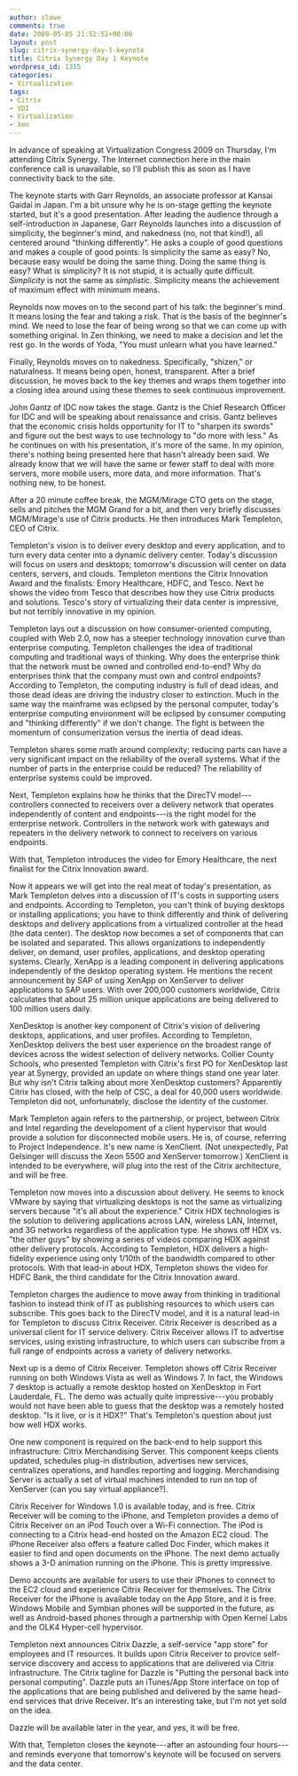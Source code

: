 ```yaml
---
author: slowe
comments: true
date: 2009-05-05 21:52:51+00:00
layout: post
slug: citrix-synergy-day-1-keynote
title: Citrix Synergy Day 1 Keynote
wordpress_id: 1315
categories:
- Virtualization
tags:
- Citrix
- VDI
- Virtualization
- Xen
---
```


In advance of speaking at Virtualization Congress 2009 on Thursday, I'm attending Citrix Synergy. The Internet connection here in the main conference call is unavailable, so I'll publish this as soon as I have connectivity back to the site.

The keynote starts with Garr Reynolds, an associate professor at Kansai Gaidai in Japan. I'm a bit unsure why he is on-stage getting the keynote started, but it's a good presentation. After leading the audience through a self-introduction in Japanese, Garr Reynolds launches into a discussion of simplicity, the beginner's mind, and nakedness (no, not that kind!), all centered around "thinking differently". He asks a couple of good questions and makes a couple of good points: Is simplicity the same as easy? No, because easy would be doing the same thing. Doing the same thing is easy? What is simplicity? It is not stupid, it is actually quite difficult. _Simplicity_ is not the same as _simplistic._ Simplicity means the achievement of maximum effect with minimum means.

Reynolds now moves on to the second part of his talk: the beginner's mind. It means losing the fear and taking a risk. That is the basis of the beginner's mind. We need to lose the fear of being wrong so that we can come up with something original. In Zen thinking, we need to make a decision and let the rest go. In the words of Yoda, "You must unlearn what you have learned."

Finally, Reynolds moves on to nakedness. Specifically, "shizen," or naturalness. It means being open, honest, transparent. After a brief discussion, he moves back to the key themes and wraps them together into a closing idea around using these themes to seek continuous improvement.

John Gantz of IDC now takes the stage. Gantz is the Chief Research Officer for IDC and will be speaking about renaissance and crisis. Gantz believes that the economic crisis holds opportunity for IT to "sharpen its swords" and figure out the best ways to use technology to "do more with less." As he continues on with his presentation, it's more of the same. In my opinion, there's nothing being presented here that hasn't already been said. We already know that we will have the same or fewer staff to deal with more servers, more mobile users, more data, and more information. That's nothing new, to be honest.

After a 20 minute coffee break, the MGM/Mirage CTO gets on the stage, sells and pitches the MGM Grand for a bit, and then very briefly discusses MGM/Mirage's use of Citrix products. He then introduces Mark Templeton, CEO of Citrix.

Templeton's vision is to deliver every desktop and every application, and to turn every data center into a dynamic delivery center. Today's discussion will focus on users and desktops; tomorrow's discussion will center on data centers, servers, and clouds. Templeton mentions the Citrix Innovation Award and the finalists: Emory Healthcare, HDFC, and Tesco. Next he shows the video from Tesco that describes how they use Citrix products and solutions. Tesco's story of virtualizing their data center is impressive, but not terribly innovative in my opinion.

Templeton lays out a discussion on how consumer-oriented computing, coupled with Web 2.0, now has a steeper technology innovation curve than enterprise computing. Templeton challenges the idea of traditional computing and traditional ways of thinking. Why does the enterprise think that the network must be owned and controlled end-to-end? Why do enterprises think that the company must own and control endpoints? According to Templeton, the computing industry is full of dead ideas, and those dead ideas are driving the industry closer to extinction. Much in the same way the mainframe was eclipsed by the personal computer, today's enterprise computing environment will be eclipsed by consumer computing and "thinking differently" if we don't change. The fight is between the momentum of consumerization versus the inertia of dead ideas.

Templeton shares some math around complexity; reducing parts can have a very significant impact on the reliability of the overall systems. What if the number of parts in the enterprise could be reduced? The reliability of enterprise systems could be improved.

Next, Templeton explains how he thinks that the DirecTV model---controllers connected to receivers over a delivery network that operates independently of content and endpoints---is the right model for the enterprise network. Controllers in the network work with gateways and repeaters in the delivery network to connect to receivers on various endpoints.

With that, Templeton introduces the video for Emory Healthcare, the next finalist for the Citrix Innovation award.

Now it appears we will get into the real meat of today's presentation, as Mark Templeton delves into a discussion of IT's costs in supporting users and endpoints. According to Templeton, you can't think of buying desktops or installing applications; you have to think differently and think of delivering desktops and delivery applications from a virtualized controller at the head (the data center). The desktop now becomes a set of components that can be isolated and separated. This allows organizations to independently deliver, on demand, user profiles, applications, and desktop operating systems. Clearly, XenApp is a leading component in delivering applications independently of the desktop operating system. He mentions the recent announcement by SAP of using XenApp on XenServer to deliver applications to SAP users. With over 200,000 customers worldwide, Citrix calculates that about 25 million unique applications are being delivered to 100 million users daily.

XenDesktop is another key component of Citrix's vision of delivering desktops, applications, and user profiles. According to Templeton, XenDesktop delivers the best user experience on the broadest range of devices across the widest selection of delivery networks. Collier County Schools, who presented Templeton with Citrix's first PO for XenDesktop last year at Synergy, provided an update on where things stand one year later. But why isn't Citrix talking about more XenDesktop customers? Apparently Citrix has closed, with the help of CSC, a deal for 40,000 users worldwide. Templeton did not, unfortunately, disclose the identity of the customer.

Mark Templeton again refers to the partnership, or project, between Citrix and Intel regarding the developoment of a client hypervisor that would provide a solution for disconnected mobile users. He is, of course, referring to Project Independence. It's new name is XenClient. (Not unexpectedly, Pat Gelsinger will discuss the Xeon 5500 and XenServer tomorrow.) XenClient is intended to be everywhere, will plug into the rest of the Citrix architecture, and will be free.

Templeton now moves into a discussion about delivery. He seems to knock VMware by saying that virtualizing desktops is not the same as virtualizing servers because "it's all about the experience." Citrix HDX technologies is the solution to delivering applications across LAN, wireless LAN, Internet, and 3G networks regardless of the application type. He shows off HDX vs. "the other guys" by showing a series of videos comparing HDX against other delivery protocols. According to Templeton, HDX delivers a high-fidelity experience using only 1/10th of the bandwidth compared to other protocols. With that lead-in about HDX, Templeton shows the video for HDFC Bank, the third candidate for the Citrix Innovation award.

Templeton charges the audience to move away from thinking in traditional fashion to instead think of IT as publishing resources to which users can subscribe. This goes back to the DirecTV model, and it is a natural lead-in for Templeton to discuss Citrix Receiver. Citrix Receiver is described as a universal client for IT service delivery. Citrix Receiver allows IT to advertise services, using existing infrastructure, to which users can subscribe from a full range of endpoints across a variety of delivery networks.

Next up is a demo of Citrix Receiver. Templeton shows off Citrix Receiver running on both Windows Vista as well as Windows 7. In fact, the Windows 7 desktop is actually a remote desktop hosted on XenDesktop in Fort Lauderdale, FL. The demo was actually quite impressive---you probably would not have been able to guess that the desktop was a remotely hosted desktop. "Is it live, or is it HDX?" That's Templeton's question about just how well HDX works.

One new component is required on the back-end to help support this infrastructure: Citrix Merchandising Server. This component keeps clients updated, schedules plug-in distribution, advertises new services, centralizes operations, and handles reporting and logging. Merchandising Server is actually a set of virtual machines intended to run on top of XenServer (can you say virtual appliance?).

Citrix Receiver for Windows 1.0 is available today, and is free. Citrix Receiver will be coming to the iPhone, and Templeton provides a demo of Citrix Receiver on an iPod Touch over a Wi-Fi connection. The iPod is connecting to a Citrix head-end hosted on the Amazon EC2 cloud. The iPhone Receiver also offers a feature called Doc Finder, which makes it easier to find and open documents on the iPhone. The next demo actually shows a 3-D animation running on the iPhone. This is pretty impressive.

Demo accounts are available for users to use their iPhones to connect to the EC2 cloud and experience Citrix Receiver for themselves. The Citrix Receiver for the iPhone is available today on the App Store, and it is free. Windows Mobile and Symbian phones will be supported in the future, as well as Android-based phones through a partnership with Open Kernel Labs and the OLK4 Hyper-cell hypervisor.

Templeton next announces Citrix Dazzle, a self-service "app store" for employees and IT resources. It builds upon Citrix Receiver to provice self-service discovery and access to applications that are delivered via Citrix infrastructure. The Citrix tagline for Dazzle is "Putting the personal back into personal computing". Dazzle puts an iTunes/App Store interface on top of the applications that are being published and delivered by the same head-end services that drive Receiver. It's an interesting take, but I'm not yet sold on the idea.

Dazzle will be available later in the year, and yes, it will be free.

With that, Templeton closes the keynote---after an astounding four hours---and reminds everyone that tomorrow's keynote will be focused on servers and the data center.
